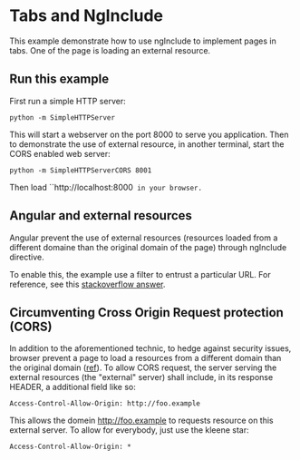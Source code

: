 # Tabs and NgInclude

This example demonstrate how to use ngInclude to implement pages in tabs. One
of the page is loading an external resource.

## Run this example

First run a simple HTTP server:
```
python -m SimpleHTTPServer
```

This will start a webserver on the port 8000 to serve you application. Then to
demonstrate the use of external resource, in another terminal, start the CORS
enabled web server:
```
python -m SimpleHTTPServerCORS 8001
```
Then load ``http://localhost:8000` in your browser.`

## Angular and external resources

Angular prevent the use of external resources (resources loaded from a
different domaine than the original domain of the page) through ngInclude
directive.

To enable this, the example use a filter to entrust a particular URL. For
reference, see this [stackoverflow answer](http://stackoverflow.com/a/24519069/2603925).

## Circumventing Cross Origin Request protection (CORS)

In addition to the aforementioned technic, to hedge against security issues,
browser prevent a page to load a resources from a different domain than the
original domain ([ref](https://developer.mozilla.org/en-US/docs/Web/HTTP/Access_control_CORS)).
To allow CORS request, the server serving the external resources (the "external"
server) shall include, in its response HEADER, a additional field like so:
```
Access-Control-Allow-Origin: http://foo.example
```
This allows the domein http://foo.example to requests resource on this external
server. To allow for everybody, just use the kleene star:
```
Access-Control-Allow-Origin: *
```



